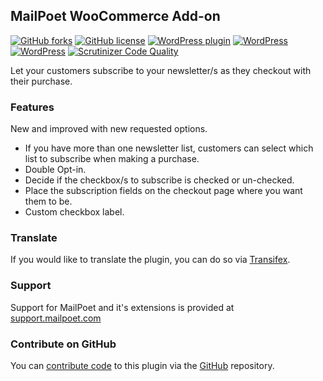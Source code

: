 ## MailPoet WooCommerce Add-on

[![GitHub forks](https://img.shields.io/github/forks/seb86/MailPoet-WooCommerce-Add-on.svg?style=flat)](https://github.com/seb86/MailPoet-WooCommerce-Add-on/network) [![GitHub license](https://img.shields.io/badge/license-GPLv3-blue.svg?style=flat)](https://raw.githubusercontent.com/seb86/MailPoet-WooCommerce-Add-on/master/license.txt) [![WordPress plugin](https://img.shields.io/wordpress/plugin/v/mailpoet-woocommerce-add-on.svg?style=flat)](https://wordpress.org/plugins/mailpoet-woocommerce-add-on/) [![WordPress](https://img.shields.io/wordpress/plugin/dt/mailpoet-woocommerce-add-on.svg?style=flat)](https://wordpress.org/plugins/mailpoet-woocommerce-add-on/) [![WordPress](https://img.shields.io/wordpress/v/mailpoet-woocommerce-add-on.svg?style=flat)](https://wordpress.org/plugins/mailpoet-woocommerce-add-on/) [![Scrutinizer Code Quality](https://scrutinizer-ci.com/g/seb86/MailPoet-WooCommerce-Add-on/badges/quality-score.png?b=master)](https://scrutinizer-ci.com/g/seb86/MailPoet-WooCommerce-Add-on/?branch=master)

Let your customers subscribe to your newsletter/s as they checkout with their purchase.

### Features
New and improved with new requested options.

* If you have more than one newsletter list, customers can select which list to subscribe when making a purchase.
* Double Opt-in.
* Decide if the checkbox/s to subscribe is checked or un-checked.
* Place the subscription fields on the checkout page where you want them to be.
* Custom checkbox label.

### Translate

If you would like to translate the plugin, you can do so via [Transifex](https://www.transifex.com/projects/p/mailpoet-woocommerce-add-on/).

### Support

Support for MailPoet and it's extensions is provided at [support.mailpoet.com](support.mailpoet.com)

### Contribute on GitHub
You can [contribute code](https://github.com/seb86/MailPoet-WooCommerce-Add-on/blob/master/CONTRIBUTING.md) to this plugin via the [GitHub](https://github.com/seb86/MailPoet-WooCommerce-Add-on/blob/master/CONTRIBUTING.md) repository.
